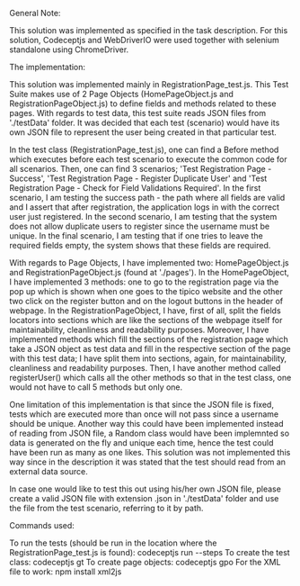 General Note:

This solution was implemented as specified in the task description. For this solution, Codeceptjs and WebDriverIO were used together with selenium standalone
using ChromeDriver. 

The implementation: 

This solution was implemented mainly in RegistrationPage_test.js. This Test Suite makes use of 2 Page Objects (HomePageObject.js and RegistrationPageObject.js) 
to define fields and methods related to these pages. With regards to test data, this test suite reads JSON files from './testData' folder. It was decided that
each test (scenario) would have its own JSON file to represent the user being created in that particular test. 

In the test class (RegistrationPage_test.js), one can find a Before method which executes before each test scenario to execute the common code for all scenarios. Then, one can find
3 scenarios; 'Test Registration Page - Success', 'Test Registration Page - Register Duplicate User' and 
'Test Registration Page - Check for Field Validations Required'. In the first scenario, I am testing the success path - the path where all fields are valid
and I assert that after registration, the application logs in with the correct user just registered. In the second scenario, I am testing that the system 
does not allow duplicate users to register since the username must be unique. In the final scenario, I am testing that if one tries to leave the required
fields empty, the system shows that these fields are required. 

With regards to Page Objects, I have implemented two: HomePageObject.js and RegistrationPageObject.js (found at './pages'). In the HomePageObject, I have 
implemented 3 methods: one to go to the registration page via the pop up which is shown when one goes to the tipico website and the other two click on the 
register button and on the logout buttons in the header of webpage. In the RegistrationPageObject, I have, first of all, split the fields locators into 
sections which are like the sections of the webpage itself for maintainability, cleanliness and readability purposes. Moreover, I have implemented methods 
which fill the sections of the registration page which take a JSON object as test data and fill in the respective section of the page with this test data; 
I have split them into sections, again, for maintainability, cleanliness and readability purposes. Then, I have another method called registerUser() which 
calls all the other methods so that in the test class, one would not have to call 5 methods but only one. 

One limitation of this implementation is that since the JSON file is fixed, tests which are executed more than once will not pass since a username should be 
unique. Another way this could have been implemented instead of reading from JSON file, a Random class would have been implemnted so data is generated on the 
fly and unique each time, hence the test could have been run as many as one likes. This solution was not implemented this way since in the description it was 
stated that the test should read from an external data source.  

In case one would like to test this out using his/her own JSON file, please create a valid JSON file with extension .json in './testData' folder and use the file
from the test scenario, referring to it by path. 

Commands used: 

To run the tests (should be run in the location where the RegistrationPage_test.js is found): codeceptjs run --steps
To create the test class: codeceptjs gt
To create page objects: codeceptjs gpo
For the XML file to work: npm install xml2js
